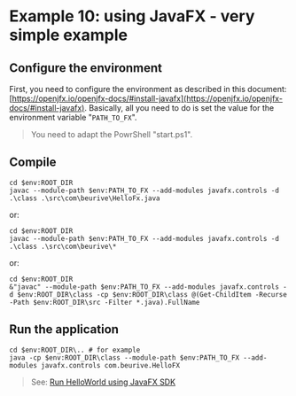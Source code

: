 # Example 10: using JavaFX - very simple example

## Configure the environment

First, you need to configure the environment as described in this document: [https://openjfx.io/openjfx-docs/#install-javafx](https://openjfx.io/openjfx-docs/#install-javafx). Basically, all you need to do is set the value for the environment variable "`PATH_TO_FX`".

> You need to adapt the PowrShell "start.ps1".

## Compile

	cd $env:ROOT_DIR
	javac --module-path $env:PATH_TO_FX --add-modules javafx.controls -d .\class .\src\com\beurive\HelloFx.java

or:

	cd $env:ROOT_DIR
	javac --module-path $env:PATH_TO_FX --add-modules javafx.controls -d .\class .\src\com\beurive\*

or:

	cd $env:ROOT_DIR
	&"javac" --module-path $env:PATH_TO_FX --add-modules javafx.controls -d $env:ROOT_DIR\class -cp $env:ROOT_DIR\class @(Get-ChildItem -Recurse -Path $env:ROOT_DIR\src -Filter *.java).FullName

## Run the application

	cd $env:ROOT_DIR\.. # for example
	java -cp $env:ROOT_DIR\class --module-path $env:PATH_TO_FX --add-modules javafx.controls com.beurive.HelloFX

> See: [Run HelloWorld using JavaFX SDK](https://openjfx.io/openjfx-docs/install-javafx)

